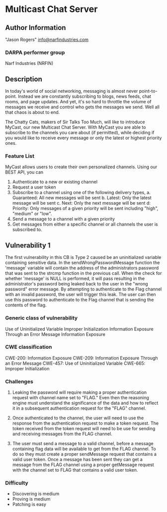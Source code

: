 # Multicast Chat Server

## Author Information

"Jason Rogers" <info@narfindustries.com>

### DARPA performer group

Narf Industries (NRFIN)

## Description

In today's world of social networking, messaging is almost never point-to-point. Instead we are constantly subscribing to blogs, news feeds, chat rooms, and page updates. And yet, it's so hard to throttle the volume of messages we receive and control who gets the messages we send. Well all that chaos is about to end.

The Chatty Cats, makers of Sir Talks Too Much, will like to introduce MyCast, our new Multicast Chat Server. With MyCast you are able to subscribe to the channels you care about (if permitted), while deciding if you would like to receive every message or only the latest or highest priority ones. 

### Feature List

MyCast allows users to create their own personalized channels. Using our BEST API, you can 

1. Authenticate to a new or existing channel
2. Request a user token
3. Subscribe to a channel using one of the following delivery types,
   a. Guaranteed: All new messages will be sent
   b. Latest: Only the latest message will be sent
   c. Next: Only the next message will be sent
   d: Priority: Only messages of a given priority will be sent including "high", "medium" or "low".
4. Send a message to a channel with a given priority
5. Get messages from either a specific channel or all channels the user is subscribed to.

## Vulnerability 1

The first vulnerability in this CB is Type 2 caused be an uninitialized variable containing sensitive data. In the sendWrongPasswordMessage function the 'message' variable will contain the address of the administrators password that was sent to the strcmp function in the previous call. When the check for whether 'message' is NULL is performed, it will pass resulting in the administrator's password being leaked back to the user in the "wrong password" error message. By attempting to authenticate to the Flag channel with an invalid password, the user will trigger this leak. The user can then use this password to authenticate to the Flag channel that is sending the contents of the flag. 

### Generic class of vulnerability

Use of Uninitialized Variable
Improper Initialization
Information Exposure Through an Error Message
Information Exposure

### CWE classification

CWE-200: Information Exposure
CWE-209: Information Exposure Through an Error Message
CWE-457: Use of Uninitialized Variable
CWE-665: Improper Initialization

### Challenges

1. Leaking the password will require making a proper authentication request with channel name set to "FLAG." Even then the reasoning engine must understand the significance of the data and how to reflect it in a subsequent authentication request for the "FLAG" channel. 

2. Once authenticated to the channel, the user will need to use the response from the authentication request to make a token request. The token received from the token request will need to be use for sending and receiving messages from the FLAG channel.

3. The user must send a message to a valid channel, before a message containing flag data will be available to get from the FLAG channel. To do so they must create a proper sendMessage request that contains a valid user token. Once a message has been sent they can get a message from the FLAG channel using a proper getMessage request with the channel set to FLAG that contains a valid user token.


### Difficulty
- Discovering is medium
- Proving is medium
- Patching is easy